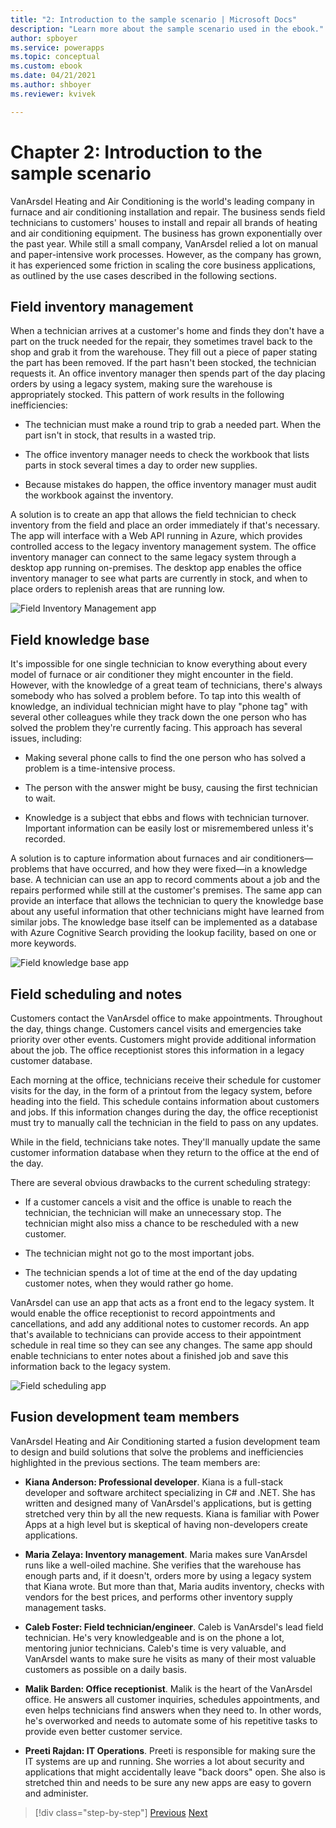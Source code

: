 ```yaml
---
title: "2: Introduction to the sample scenario | Microsoft Docs"
description: "Learn more about the sample scenario used in the ebook."
author: spboyer
ms.service: powerapps
ms.topic: conceptual
ms.custom: ebook
ms.date: 04/21/2021
ms.author: shboyer
ms.reviewer: kvivek

---
```


# Chapter 2: Introduction to the sample scenario

VanArsdel Heating and Air Conditioning is the world's leading company in furnace and air conditioning installation and repair. The business sends field technicians to customers' houses to install and repair all brands of heating and air conditioning equipment. The business has grown exponentially over the past year. While still a small company, VanArsdel relied a lot on manual and paper-intensive work processes. However, as the company has grown, it has experienced some friction in scaling the core business applications, as outlined by the use cases described in the following sections.

## Field inventory management

When a technician arrives at a customer's home and finds they don't have a part on the truck needed for the repair, they sometimes travel back to the shop and grab it from the warehouse. They fill out a piece of paper stating the part has been removed. If the part hasn't been stocked, the technician requests it. An office inventory manager then spends part of the day placing orders by using a legacy system, making sure the warehouse is appropriately stocked. This pattern of work results in the following inefficiencies:

-   The technician must make a round trip to grab a needed part. When the part isn't in stock, that results in a wasted trip.

-   The office inventory manager needs to check the workbook that lists parts in stock several times a day to order new supplies.

-   Because mistakes do happen, the office inventory manager must audit the workbook against the inventory.

A solution is to create an app that allows the field technician to check inventory from the field and place an order immediately if that's necessary. The app will interface with a Web API running in Azure, which provides controlled access to the legacy inventory management system. The office inventory manager can connect to the same legacy system through a desktop app running on-premises. The desktop app enables the office inventory manager to see what parts are currently in stock, and when to place orders to replenish areas that are running low.
<!--note from editor: This image needs better alt text.-->
![Field Inventory Management app](media/image5.png)

## Field knowledge base

It's impossible for one single technician to know everything about every model of furnace or air conditioner they might encounter in the field. However, with the knowledge of a great team of technicians, there's always somebody who has solved a problem before. To tap into this wealth of knowledge, an individual technician might have to play "phone tag" with several other colleagues while they track down the one person who has solved the problem they're currently facing. This approach has several issues, including:

- Making several phone calls to find the one person who has solved a problem is a time-intensive process.

- The person with the answer might be busy, causing the first technician to wait.

- Knowledge is a subject that ebbs and flows with technician turnover. Important information can be easily lost or misremembered unless it's recorded.

A solution is to capture information about furnaces and air conditioners&mdash;problems that have occurred, and how they were fixed&mdash;in a knowledge base. A technician can use an app to record comments about a job and the repairs performed while still at the customer's premises. The same app can provide an interface that allows the technician to query the knowledge base about any useful information that other technicians might have learned from similar jobs. The knowledge base itself can be implemented as a database with Azure Cognitive Search providing the lookup facility, based on one or more keywords.
<!--note from editor: This image needs better alt text.-->
![Field knowledge base app](media/image6.png)

## Field scheduling and notes

Customers contact the VanArsdel office to make appointments. Throughout the day, things change. Customers cancel visits and emergencies take priority over other events. Customers might provide additional information about the job. The office receptionist stores this information in a legacy customer database.

Each morning at the office, technicians receive their schedule for customer visits for the day, in the form of a printout from the legacy system, before heading into the field. This schedule contains information about customers and jobs. If this information changes during the day, the office receptionist must try to manually call the technician in the field to pass on any updates.

While in the field, technicians take notes. They'll manually update the same customer information database when they return to the office at the end of the day.

There are several obvious drawbacks to the current scheduling strategy:

- If a customer cancels a visit and the office is unable to reach the technician, the technician will make an unnecessary stop. The technician might also miss a chance to be rescheduled with a new customer.

- The technician might not go to the most important jobs.

- The technician spends a lot of time at the end of the day updating customer notes, when they would rather go home.

VanArsdel can use an app that acts as a front end to the legacy system. It would enable the office receptionist to record appointments and cancellations, and add any additional notes to customer records. An app that's available to technicians can provide access to their appointment schedule in real time so they can see any changes. The same app should enable technicians to enter notes about a finished job and save this information back to the legacy system.
<!--note from editor: This image needs better alt text.-->
![Field scheduling app](media/image7.png)

## Fusion development team members

VanArsdel Heating and Air Conditioning started a fusion development team to design and build solutions that solve the problems and inefficiencies highlighted in the previous sections. The team members are:

- **Kiana Anderson: Professional developer**. Kiana is a full-stack developer and software architect specializing in C\# and .NET. She has written and designed many of VanArsdel's applications, but is getting stretched very thin by all the new requests. Kiana is familiar with Power Apps at a high level but is skeptical of having non-developers create applications.

- **Maria Zelaya: Inventory management**. Maria makes sure VanArsdel runs like a well-oiled machine. She verifies that the warehouse has enough parts and, if it doesn't, orders more by using a legacy system that Kiana wrote. But more than that, Maria audits inventory, checks with vendors for the best prices, and performs other inventory supply management tasks.

- **Caleb Foster: Field technician/engineer**. Caleb is VanArsdel's lead field technician. He's very knowledgeable and is on the phone a lot, mentoring junior technicians. Caleb's time is very valuable, and VanArsdel wants to make sure he visits as many of their most valuable customers as possible on a daily basis.

- **Malik Barden: Office receptionist**. Malik is the heart of the VanArsdel office. He answers all customer inquiries, schedules appointments, and even helps technicians find answers when they need to. In other words, he's overworked and needs to automate some of his repetitive tasks to provide even better customer service.

- **Preeti Rajdan: IT Operations**. Preeti is responsible for making sure the IT systems are up and running. She worries a lot about security and applications that might accidentally leave "back doors" open. She also is stretched thin and needs to be sure any new apps are easy to govern and administer.

> [!div class="step-by-step"]
> [Previous](01-what-is-fusion-dev-approach.md)
> [Next](03-building-low-code-prototype.md)
